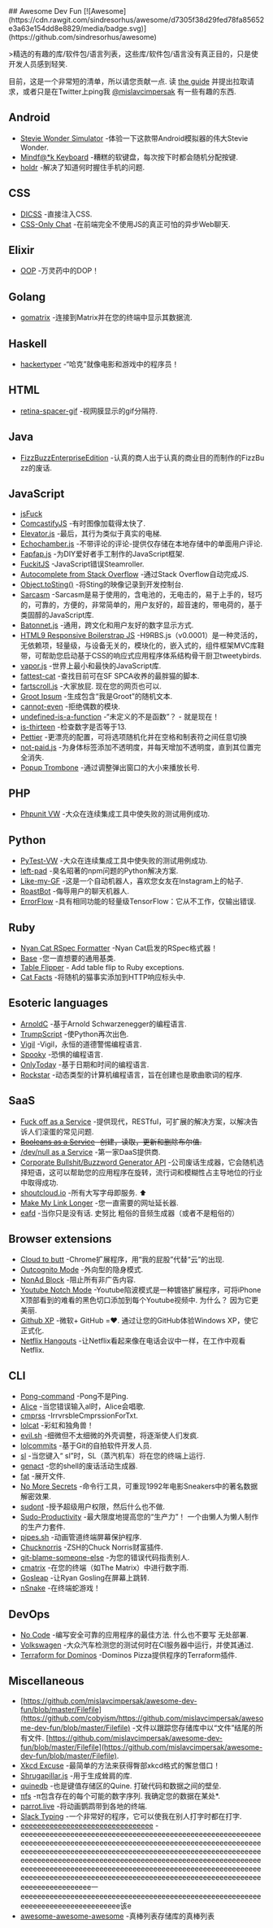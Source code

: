 <div class="github-widget" data-repo="mislavcimpersak/awesome-dev-fun"></div>
<script async src="https://pagead2.googlesyndication.com/pagead/js/adsbygoogle.js"></script><ins class="adsbygoogle" style="display:block" data-ad-client="ca-pub-6890694312814945" data-ad-slot="5473692530" data-ad-format="auto"  data-full-width-responsive="true"></ins><script>(adsbygoogle = window.adsbygoogle || []).push({});</script>
## Awesome Dev Fun [![Awesome](https://cdn.rawgit.com/sindresorhus/awesome/d7305f38d29fed78fa85652e3a63e154dd8e8829/media/badge.svg)](https://github.com/sindresorhus/awesome)

&gt;精选的有趣的库/软件包/语言列表，这些库/软件包/语言没有真正目的，只是使开发人员感到轻笑.

 目前，这是一个非常短的清单，所以请您贡献一点.  读 [the guide](https://github.com/mislavcimpersak/awesome-dev-fun/blob/master/CONTRIBUTING.md) 并提出拉取请求，或者只是在Twitter上ping我 [@mislavcimpersak](https://twitter.com/mislavcimpersak) 有一些有趣的东西.





## Android

- [Stevie Wonder Simulator](https://play.google.com/store/apps/details?id=erseco.soft.stevie.wonder.simulator) -体验一下这款带Android模拟器的伟大Stevie Wonder.
- [Mindf@*k Keyboard](https://github.com/terriblehackskeyboard/keyboard) -糟糕的软键盘，每次按下时都会随机分配按键.
- [holdr](https://github.com/starakaj/holdr) -解决了知道何时握住手机的问题.


## CSS

- [DICSS](https://github.com/letsgetrandy/DICSS) -直接注入CSS.
- [CSS-Only Chat](https://github.com/kkuchta/css-only-chat) -在前端完全不使用JS的真正可怕的异步Web聊天.


## Elixir
- [OOP](https://github.com/wojtekmach/oop) -万灵药中的DOP！


## Golang
- [gomatrix](https://github.com/GeertJohan/gomatrix) -连接到Matrix并在您的终端中显示其数据流.


## Haskell
- [hackertyper](https://github.com/fgaz/hackertyper) -“哈克”就像电影和游戏中的程序员！


## HTML
- [retina-spacer-gif](https://github.com/ao5357/retina-spacer-gif) -视网膜显示的gif分隔符.


## Java

- [FizzBuzzEnterpriseEdition](https://github.com/EnterpriseQualityCoding/FizzBuzzEnterpriseEdition) -认真的商人出于认真的商业目的而制作的FizzBu​​zz的废话.


## JavaScript

- [jsFuck](https://github.com/aemkei/jsfuck)
- [ComcastifyJS](https://github.com/theonion/comcastifyjs) -有时图像加载得太快了.
- [Elevator.js](https://github.com/tholman/elevator.js) -最后，其行为类似于真实的电梯.
- [Echochamber.js](https://github.com/tessalt/echo-chamber-js) -不带评论的评论-提供仅存储在本地存储中的单面用户评论.
- [Fapfap.js](http://fapfapjs.io) -为DIY爱好者手工制作的JavaScript框架.
- [FuckitJS](https://github.com/mattdiamond/fuckitjs) -JavaScript错误Steamroller.
- [Autocomplete from Stack Overflow](https://emilschutte.com/stackoverflow-autocomplete/) -通过Stack Overflow自动完成JS.
- [Object.toSting()](https://github.com/teropa/to-sting) -将Sting的映像记录到开发控制台.
- [Sarcasm](https://github.com/komlev/sarcasm) -Sarcasm是易于使用的，含电池的，无电击的，易于上手的，轻巧的，可靠的，方便的，非常简单的，用户友好的，超音速的，带电荷的，基于类固醇的JavaScript库.
- [Batonnet.js](https://github.com/BinaryBrain/Batonnet.js) -通用，跨文化和用户友好的数字显示方式.
- [HTML9 Responsive Boilerstrap JS](http://html9responsiveboilerstrapjs.com/) -H9RBS.js（v0.0001）是一种灵活的，无依赖项，轻量级，与设备无关的，模块化的，嵌入式的，组件框架MVC库鞋带，可帮助您启动基于CSS的响应式应用程序体系结构骨干厨卫tweetybirds.
- [vapor.js](https://github.com/madrobby/vapor.js) -世界上最小和最快的JavaScript库.
- [fattest-cat](https://github.com/lexiross/fattest-cat) -查找目前可在SF SPCA收养的最胖猫的脚本.
- [fartscroll.js](https://github.com/theonion/fartscroll.js)  -大家放屁.  现在您的网页也可以.
- [Groot Ipsum](http://grootipsum.com/) -生成包含“我是Groot”的随机文本.
- [cannot-even](https://github.com/blakek/cannot-even) -拒绝偶数的模块.
- [undefined-is-a-function](https://github.com/donavon/undefined-is-a-function)  -“未定义的不是函数”？  - 就是现在！
- [is-thirteen](https://github.com/jezen/is-thirteen) -检查数字是否等于13.
- [Pettier](https://github.com/coleturner/pettier) -更漂亮的配置，可将选项随机化并在空格和制表符之间任意切换 
- [not-paid.js](https://github.com/kleampa/not-paid) -为身体标签添加不透明度，并每天增加不透明度，直到其位置完全消失. 
- [Popup Trombone](https://matthewrayfield.com/goodies/popup-trombone/) -通过调整弹出窗口的大小来播放长号. 


## PHP

- [Phpunit VW](https://github.com/hmlb/phpunit-vw) -大众在连续集成工具中使失败的测试用例成功.


## Python

- [PyTest-VW](https://github.com/The-Compiler/pytest-vw) -大众在连续集成工具中使失败的测试用例成功.
- [left-pad](https://pypi.python.org/pypi/left-pad/) -臭名昭著的npm问题的Python解决方案.
- [Like-my-GF](https://github.com/cyandterry/Like-My-GF) -这是一个自动机器人，喜欢您女友在Instagram上的帖子.
- [RoastBot](https://github.com/Tylersuard/RoastBot) -侮辱用户的聊天机器人.
- [ErrorFlow](https://github.com/SudoPseudo/ErrorFlow) -具有相同功能的轻量级TensorFlow：它从不工作，仅输出错误.

## Ruby

- [Nyan Cat RSpec Formatter](https://github.com/mattsears/nyan-cat-formatter) -Nyan Cat启发的RSpec格式器！
- [Base](https://github.com/garybernhardt/base) -您一直想要的通用基类.
- [Table Flipper](https://github.com/iridakos/table_flipper) - Add table flip to Ruby exceptions.
- [Cat Facts](https://github.com/fabrik42/cat_facts) -将随机的猫事实添加到HTTP响应标头中. 


## Esoteric languages

- [ArnoldC](https://github.com/lhartikk/ArnoldC) -基于Arnold Schwarzenegger的编程语言.
- [TrumpScript](https://github.com/samshadwell/TrumpScript) -使Python再次出色.
- [Vigil](https://github.com/munificent/vigil) -Vigil，永恒的道德警惕编程语言.
- [Spooky](https://github.com/ftripier/spookyc) -恐惧的编程语言.
- [OnlyToday](https://github.com/molnarmark/onlytoday) -基于日期和时间的编程语言.
- [Rockstar](https://github.com/dylanbeattie/rockstar) -动态类型的计算机编程语言，旨在创建也是歌曲歌词的程序.


## SaaS

- [Fuck off as a Service](https://github.com/tomdionysus/foaas) -提供现代，RESTful，可扩展的解决方案，以解决告诉人们滚蛋的常见问题.
- ~~[Booleans as a Service](https://booleans.io/) -创建，读取，更新和删除布尔值.~~
- [/dev/null as a Service](https://devnull-as-a-service.com) -第一家DaaS提供商.
- [Corporate Bullshit/Buzzword Generator API](https://github.com/sameerkumar18/corporate-bs-generator-api) -公司废话生成器，它会随机选择短语，这可以帮助您的应用程序在旋转，流行词和模糊性占主导地位的行业中取得成功.
- [shoutcloud.io](http://shoutcloud.io/)  -所有大写字母即服务.  ⬆️
- [Make My Link Longer](https://make-my-link-longer.glitch.me/) -您一直需要的网址延长器.
- [eafd](https://github.com/doesdev/eafd)  -当你只是没有话.  史努比  粗俗的音频生成器（或者不是粗俗的）


## Browser extensions

- [Cloud to butt](https://github.com/panicsteve/cloud-to-butt) -Chrome扩展程序，用“我的屁股”代替“云”的出现.
- [Outcognito Mode](https://github.com/hrldcpr/outcognito-mode) -外向型的隐身模式.
- [NonAd Block](https://chrome.google.com/webstore/detail/nonad-block/mjdphmpknkepficogfmnfhabmlngggip?hl=en-US) -阻止所有非广告内容.
- [Youtube Notch Mode](https://chrome.google.com/webstore/detail/youtube-notch-mode/fiklbelmepfnpojheaklfnhfhbfkmibb)  -Youtube陷波模式是一种镀铬扩展程序，可将iPhone X顶部看到的难看的黑色切口添加到每个Youtube视频中.  为什么？  因为它更美丽.
- [Github XP](https://github.com/martenbjork/github-xp)  -微软+ GitHub =❤️.  通过让您的GitHub体验Windows XP，使它正式化.
- [Netflix Hangouts](https://netflixhangouts.com) -让Netflix看起来像在电话会议中一样，在工作中观看Netflix.


## CLI
- [Pong-command](https://github.com/kurehajime/pong-command) -Pong不是Ping.
- [Alice](https://github.com/susisu/alice) -当您错误输入al时，Alice会唱歌.
- [cmprss](https://github.com/kurehajime/cmprss) -IrrvrsbleCmprssionForTxt.
- [lolcat](https://github.com/busyloop/lolcat) -彩虹和独角兽！
- [evil.sh](https://github.com/mathiasbynens/evil.sh) -细微但不太细微的外壳调整，将逐渐使人们发疯.
- [lolcommits](https://github.com/mroth/lolcommits) -基于Git的自拍软件开发人员.
- [sl](https://github.com/mtoyoda/sl) -当您键入“ sl”时，SL（蒸汽机车）将在您的终端上运行.
- [genact](https://github.com/svenstaro/genact) -您的shell的废话活动生成器.
- [fat](https://github.com/drummyfish/fat) -展开文件.
- [No More Secrets](https://github.com/bartobri/no-more-secrets) -命令行工具，可重现1992年电影Sneakers中的著名数据解密效果.
- [sudont](https://github.com/cbondurant/sudont) -授予超级用户权限，然后什么也不做.
- [Sudo-Productivity](https://github.com/kyle8998/Sudo-Productivity)  -最大限度地提高您的“生产力”！  一个由懒人为懒人制作的生产力套件.
- [pipes.sh](https://github.com/pipeseroni/pipes.sh) -动画管道终端屏幕保护程序.
- [Chucknorris](https://github.com/robbyrussell/oh-my-zsh/wiki/Plugins#chucknorris) -ZSH的Chuck Norris财富插件.
- [git-blame-someone-else](https://github.com/jayphelps/git-blame-someone-else) -为您的错误代码指责别人.
- [cmatrix](https://github.com/abishekvashok/cmatrix) -在您的终端（如The Matrix）中进行数字雨.
- [Gosleap](https://github.com/koriroys/gosleap) -让Ryan Gosling在屏幕上跳转.
- [nSnake](https://github.com/alexdantas/nSnake) -在终端蛇游戏！

## DevOps
- [No Code](https://github.com/kelseyhightower/nocode)  -编写安全可靠的应用程序的最佳方法.  什么也不要写  无处部署.
- [Volkswagen](https://github.com/auchenberg/volkswagen) -大众汽车检测您的测试何时在CI服务器中运行，并使其通过.
- [Terraform for Dominos](https://github.com/ndmckinley/terraform-provider-dominos) -Dominos Pizza提供程序的Terraform插件.



## Miscellaneous
- [https://github.com/mislavcimpersak/awesome-dev-fun/blob/master/Filefile](https://github.com/cobyism/https://github.com/mislavcimpersak/awesome-dev-fun/blob/master/Filefile) -文件以跟踪您存储库中以“文件​​”结尾的所有文件. [https://github.com/mislavcimpersak/awesome-dev-fun/blob/master/Filefile](https://github.com/mislavcimpersak/awesome-dev-fun/blob/master/Filefile).
- [Xkcd Excuse](https://xkcd-excuse.com) -最简单的方法来获得臀部xkcd格式的懈怠借口！
- [Shrugapillar.js](https://github.com/memeguild/shrugapillar) -用于生成耸肩的库.
- [quinedb](https://github.com/gfredericks/quinedb)  -也是键值存储区的Quine.  打破代码和数据之间的壁垒.
- [πfs](https://github.com/philipl/pifs)  -π包含存在的每个可能的数字序列.  我确定您的数据在某处*.
- [parrot.live](https://github.com/hugomd/parrot.live) -将动画鹦鹉带到各地的终端.
- [Slack Typing](https://github.com/will/slacktyping) -一个非常好的程序，它可以使我在别人打字时都在打字.
- [eeeeeeeeeeeeeeeeeeeeeeeeeeeeeeee](https://github.com/eeeeeeeeeeeeeeeeeeeeeeeeeeeeeeee/eeeeeeeeeeeeeeeeeeeeeeeeeeeeeeeeeeeeeeeeeeeeeeeeeeeeeeeeeeeeeeeeeeeeeeeeeeeeeeeeeeeeeeeeeeeeeeeeeeee) -eeeeeeeeeeeeeeeeeeeeeeeeeeeeeeeeeeeeeeeeeeeeeeeeeeeeeeeeeeeeeeeeeeeeeeeeeeeeeeeeeeeeeeeeeeeeeeeeeeeeeeeeeeeeeeeeeeeeeeeeeeeeeeeeeeeeeeeeeeeeeeeeeeeeeeeeeeeeeeeeeeeeeeeeeeeeeeeeeeeeeeeeeeeeeeeeeeeeeeeeeeeeeeeeeeeeeeeeeeeeeeeeeeeeeeeeeeeeeeeeeeeeeeeeeeeeeeeeeeeeeeeeeeeeeeeeeeeeeeeeeeeeeeeeeeeeeeeeeeeeeeeeeeeeeeeeeeeeeeeeeeeeeeeeeeeeeeeeeeeeeeeeeeeeeeeeeeeeeeeeeeeee一eeeeeeeeeeeeeeeeeeeeeeeeeeeeeeeeeeeeeeeeeeeeeeeeeeeeeeeeeeeeeeeeeeeeeeeeeeeeeeeeee该e
- [awesome-awesome-awesome](https://github.com/jonatasbaldin/awesome-awesome-awesome) -真棒列表存储库的真棒列表 
